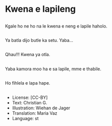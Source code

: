 # Kwena e lapileng

##
Kgale ho ne ho na le kwena e neng e lapile haholo.

##
Ya batla dijo butle ka setu. Yaba...

##
Qhau!!! Kwena ya otla.

##
Yaba kamora moo ha e sa lapile, mme e thabile.

##
Ho fihlela e lapa hape.

##
* License: [CC-BY]
* Text: Christian G.
* Illustration: Wiehan de Jager
* Translation: Maria Vaz
* Language: st
